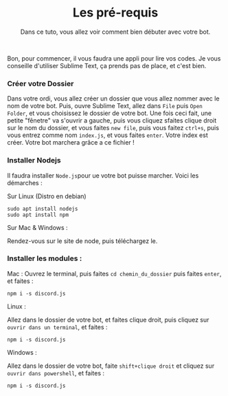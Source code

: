 <div align="center">
  <h1>Les pré-requis</h1>
  <p>Dans ce tuto, vous allez voir comment bien débuter avec votre bot.</p>
</div>


<p>
<br>
  
Bon, pour commencer, il vous faudra une appli pour lire vos codes. Je vous conseille d'utiliser Sublime Text, ça prends pas de place, et c'est bien.

### Créer votre Dossier

Dans votre ordi, vous allez créer un dossier que vous allez nommer avec le nom de votre bot. Puis, ouvre Sublime Text, allez dans `File` puis `Open Folder`, et vous choisissez le dossier de votre bot. Une fois ceci fait, une petite "fênetre" va s'ouvrir a gauche, puis vous cliquez sfaites clique droit sur le nom du dossier, et vous faites `new file`, puis vous faitez `ctrl+s`, puis vous entrez comme nom `index.js`, et vous faites `enter`. Votre index est créer. Votre bot marchera grâce a ce fichier !

### Installer Nodejs

Il faudra installer `Node.js`pour ue votre bot puisse marcher. Voici les démarches :

Sur Linux (Distro en debian)

```
sudo apt install nodejs
sudo apt install npm
```

Sur Mac & Windows :

Rendez-vous sur le site de node, puis téléchargez le.

### Installer les modules :

 Mac :
Ouvrez le terminal, puis faites `cd chemin_du_dossier` puis faites `enter`, et faites :

```
npm i -s discord.js
```

Linux :

Allez dans le dossier de votre bot, et faites clique droit, puis cliquez sur `ouvrir dans un terminal`, et faites :

```
npm i -s discord.js
```

Windows :

Allez dans le dossier de votre bot, faite `shift+clique droit` et cliquez sur `ouvrir dans powershell`, et faites :

```
npm i -s discord.js
```
</p>
